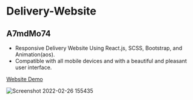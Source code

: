 # Delivery-Website

## A7mdMo74

- Responsive Delivery Website Using React.js, SCSS, Bootstrap, and Animation(aos).
- Compatible with all mobile devices and with a beautiful and pleasant user interface.

[Website Demo](https://delivery-website-a7mdmo74.vercel.app/)

![Screenshot 2022-02-26 155435](https://user-images.githubusercontent.com/62913154/155845815-b82e29ee-5372-4dc4-b576-9322bbc870ed.jpg)
